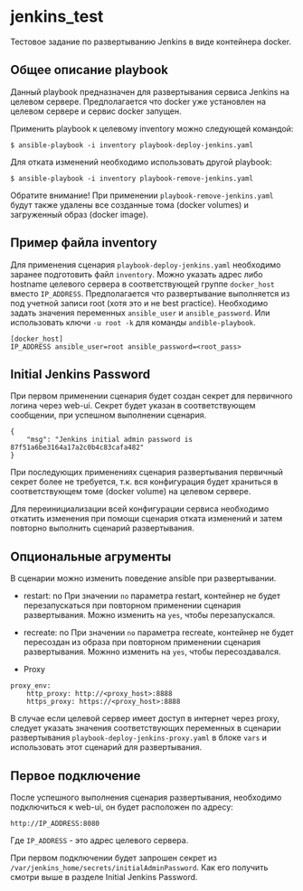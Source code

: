 # jenkins_test
Тестовое задание по развертыванию Jenkins в виде контейнера docker.

## Общее описание playbook

Данный playbook предназначен для развертывания сервиса Jenkins на целевом сервере.
Предполагается что docker уже установлен на целевом сервере и сервис docker запущен.

Применить playbook к целевому inventory можно следующей командой:

`$ ansible-playbook -i inventory playbook-deploy-jenkins.yaml`

Для отката изменений необходимо использовать другой playbook:

`$ ansible-playbook -i inventory playbook-remove-jenkins.yaml`

Обратите внимание! При применении `playbook-remove-jenkins.yaml` будут также удалены все созданные тома (docker volumes) 
и загруженный образ (docker image).

## Пример файла inventory

Для применения сценария `playbook-deploy-jenkins.yaml` необходимо заранее подготовить файл `inventory`.
Можно указать адрес либо hostname целевого сервера в соответствующей группе `docker_host` вместо `IP_ADDRESS`.
Предполагается что развертывание выполняется из под учетной записи root (хотя это и не best practice).
Необходимо задать значения переменных `ansible_user` и `ansible_password`. Или использовать ключи `-u root -k`
для команды `andible-playbook`.

```
[docker_host]
IP_ADDRESS ansible_user=root ansible_password=<root_pass>
```

## Initial Jenkins Password

При первом применении сценария будет создан секрет для первичного логина через web-ui.
Секрет будет указан в соответствующем сообщении, при успешном выполнении сценария.

```
{
    "msg": "Jenkins initial admin password is 87f51a6be3164a17a2c0b4c83cafa482"
}
```

При последующих применениях сценария развертывания первичный секрет более не требуется, т.к. вся конфигурация будет храниться
в соответствующем томе (docker volume) на целевом сервере.

Для переинициализации всей конфигурации сервиса необходимо откатить изменения при помощи сценария отката изменений
и затем повторно выполнить сценарий развертывания.

## Опциональные агрументы

В сценарии можно изменить поведение ansible при развертывании.

* restart: no
При значении `no` параметра restart, контейнер не будет перезапускаться при повторном применении сценария развертывания.
Можно изменить на `yes`, чтобы перезапускался.

* recreate: no
При значении `no` параметра recreate, контейнер не будет пересоздан из образа при повторном применении сценария развертывания.
Можнно изменить на `yes`, чтобы пересоздавался.

* Proxy
```
proxy_env:
    http_proxy: http://<proxy_host>:8888
    https_proxy: https://<proxy_host>:8888
```
В случае если целевой сервер имеет доступ в интернет через proxy, следует указать значения соответствующих переменных в
сценарии развертывания `playbook-deploy-jenkins-proxy.yaml` в блоке `vars` и использовать этот сценарий для развертывания.

## Первое подключение

После успешного выполнения сценария развертывания, необходимо подключиться к web-ui, он будет расположен по адресу:

```
http://IP_ADDRESS:8080
```
Где `IP_ADDRESS` - это адрес целевого сервера.

При первом подключении будет запрошен секрет из `/var/jenkins_home/secrets/initialAdminPassword`.
Как его получить смотри  выше в разделе Initial Jenkins Password.
